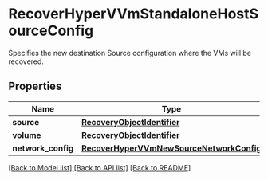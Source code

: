 # RecoverHyperVVmStandaloneHostSourceConfig

Specifies the new destination Source configuration where the VMs will be recovered.

## Properties
Name | Type | Description | Notes
------------ | ------------- | ------------- | -------------
**source** | [**RecoveryObjectIdentifier**](RecoveryObjectIdentifier.md) |  | 
**volume** | [**RecoveryObjectIdentifier**](RecoveryObjectIdentifier.md) |  | 
**network_config** | [**RecoverHyperVVmNewSourceNetworkConfig**](RecoverHyperVVmNewSourceNetworkConfig.md) |  | [optional] 

[[Back to Model list]](../README.md#documentation-for-models) [[Back to API list]](../README.md#documentation-for-api-endpoints) [[Back to README]](../README.md)



